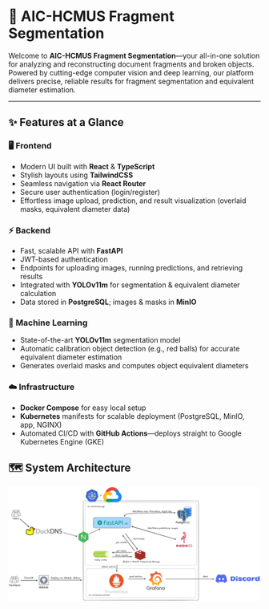 # 🚀 AIC-HCMUS Fragment Segmentation

Welcome to **AIC-HCMUS Fragment Segmentation**—your all-in-one solution for analyzing and reconstructing document fragments and broken objects. Powered by cutting-edge computer vision and deep learning, our platform delivers precise, reliable results for fragment segmentation and equivalent diameter estimation.

---

## ✨ Features at a Glance

### 🖥️ Frontend
- Modern UI built with **React** & **TypeScript**
- Stylish layouts using **TailwindCSS**
- Seamless navigation via **React Router**
- Secure user authentication (login/register)
- Effortless image upload, prediction, and result visualization (overlaid masks, equivalent diameter data)

### ⚡ Backend
- Fast, scalable API with **FastAPI**
- JWT-based authentication
- Endpoints for uploading images, running predictions, and retrieving results
- Integrated with **YOLOv11m** for segmentation & equivalent diameter calculation
- Data stored in **PostgreSQL**; images & masks in **MinIO**

### 🤖 Machine Learning
- State-of-the-art **YOLOv11m** segmentation model
- Automatic calibration object detection (e.g., red balls) for accurate equivalent diameter estimation
- Generates overlaid masks and computes object equivalent diameters

### ☁️ Infrastructure
- **Docker Compose** for easy local setup
- **Kubernetes** manifests for scalable deployment (PostgreSQL, MinIO, app, NGINX)
- Automated CI/CD with **GitHub Actions**—deploys straight to Google Kubernetes Engine (GKE)


## 🗺️ System Architecture

![System Architecture Diagram](assets/app-architecture.jpg)

